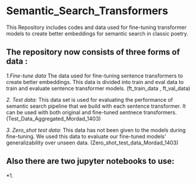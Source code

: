 # Semantic_Search_Transformers
This Repository includes codes and data used for fine-tuning transformer models to create better embeddings for semantic search in classic poetry.

## The repository now consists of three forms of data : 

 *1.Fine-tune data*
    The data used for fine-tuning sentence transformers to create better embeddings. 
    This data is divided into train and eval data to train and evaluate sentence transformer models. (ft_train_data , ft_val_data)
    
 *2. Test data:*
    This data set is used for evaluating the performance of semantic search pipeline that we build with each sentence transformer.
    It can be used with both original and fine-tuned sentnece transformers. (Test_Data_Aggregated_Mordad_1403)
    
 *3. Zero_shot test data:*
    This  data has not been given to the models during fine-tuning.
    We used this data to evaluate our fine-tuned models’ generalizability over unseen data. (Zero_shot_test_data_Mordad_1403)

## Also there are two jupyter notebooks to use: 
*1. 
